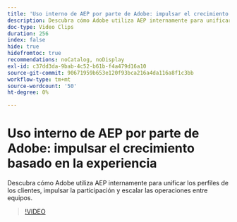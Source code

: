 ```yaml
---
title: 'Uso interno de AEP por parte de Adobe: impulsar el crecimiento basado en la experiencia'
description: Descubra cómo Adobe utiliza AEP internamente para unificar los perfiles de los clientes, impulsar la participación y escalar las operaciones entre equipos.
doc-type: Video Clips
duration: 256
index: false
hide: true
hidefromtoc: true
recommendations: noCatalog, noDisplay
exl-id: c37dd3da-9bab-4c52-b61b-f4a479d16a10
source-git-commit: 90671959b653e120f93bca216a4da116a8f1c3bb
workflow-type: tm+mt
source-wordcount: '50'
ht-degree: 0%

---
```


# Uso interno de AEP por parte de Adobe: impulsar el crecimiento basado en la experiencia

Descubra cómo Adobe utiliza AEP internamente para unificar los perfiles de los clientes, impulsar la participación y escalar las operaciones entre equipos.

<!-- 62_S655_3442541_255_adobes-internal-use-of-aep-driving-experienceled-growth -->
>[!VIDEO](https://video.tv.adobe.com/v/3459696/?learn=on&enablevpops=true&captions=spa)
